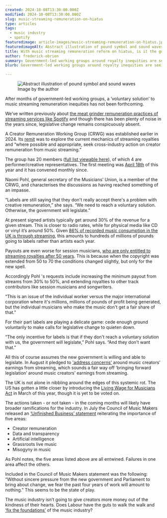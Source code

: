 ```yaml
---
created: 2024-10-08T13:30:00.000Z
modified: 2024-10-08T13:30:00.000Z
slug: music-streaming-remuneration-on-hiatus
type: articles
tags:
  - music industry
  - spotify
featuredimage: article-images/music-streaming-remuneration-on-hiatus.jpg
featuredimageAlt: Abstract illustration of pound symbol and sound waves
title: With music streaming remuneration reform on hiatus, is it the government’s cue to step in?
author: frederick-obrien
summary: Government-led working groups around royalty inequities are seeing labels dig in their heels. Labour have a layup political win in front of them, if they have the guts to take it
blurb: Government-led working groups around royalty inequities are seeing labels dig in their heels. Labour have a layup political win in front of them, if they have the guts to take it

---
```


<figure class="wide">
  <img src="article-images/music-streaming-remuneration-on-hiatus.jpg" alt="Abstract illustration of pound symbol and sound waves" />
  <figcaption>Image by the author</figcaption>
</figure>

After months of government-led working groups, a ‘voluntary solution’ to music streaming remuneration inequities has not been forthcoming.

We’ve written previously about [the meat grinder remuneration practices of streaming services like Spotify](https://audioxide.com/articles/what-would-a-music-streaming-minimum-wage-look-like/) and though there has been plenty of noise in the years since, legislative change remains conspicuously absent.

A Creator Remuneration Working Group (CRWG) was established earlier in 2024. Its [remit](https://assets.publishing.service.gov.uk/media/65d37f420f4eb10064a98169/Creator_Remuneration_Working_Group_-_ToR.pdf) was to explore the current mechanics of streaming royalties and “where possible and appropriate, seek cross-industry action on creator remuneration from music streaming.”

The group has 20 members ([full list viewable here](https://assets.publishing.service.gov.uk/media/65d37f340f4eb1ec90a981ef/Creator_Remuneration_Working_Group__CRWG__-_Membership--.pdf)), of which 4 are performer/creative representatives. The first meeting was [April 18th](https://councilmusicmakers.org/creator-remuneration-working-group-cmm-opening-statement/) of this year and it has convened monthly since.

Naomi Pohl, general secretary of the Musicians’ Union, is a member of the CRWG, and characterises the discussions as having reached something of an impasse.  

“Labels are still saying that they don't really accept there's a problem with creative remuneration,” she says. “We need to reach a voluntary solution. Otherwise, the government will legislate.”

At present signed artists typically get around 30% of the revenue for a given stream. This is closer to radio rates, while for physical media like CD or vinyl it’s around 50%. Given [86% of recorded music consumption in the UK is through streaming](https://www.bpi.co.uk/media/3742/bpi-streaming-report-2023.pdf), this amounts to hundreds of millions of pounds going to labels rather than artists each year.

Payouts are even worse for session musicians, [who are only entitled to streaming royalties after 50 years](https://musiciansunion.org.uk/working-performing/recording-and-broadcasting/music-copyright-performers-rights-in-sound-recordings/session-fund). This is because when the copyright was extended from 50 to 70 the conditions changed slightly, but only for the new spell.

Accordingly Pohl 's requests include increasing the minimum payout from streams from 30% to 50%, and extending royalties to other track contributors like session musicians and songwriters.

“This is an issue of the individual worker versus the major international corporation where it's millions, millions of pounds of profit being generated, but the individual musicians who make the music don't get a fair share of that.”

For their part labels are playing a delicate game: cede enough ground voluntarily to make calls for legislative change to quieten down.

“The only incentive for labels is that if they don't reach a voluntary solution with us, the government will legislate,” Pohl says. “And they don't want that.”

All this of course assumes the new government is willing and able to legislate. In August it pledged to ['address concerns'](https://www.musicweek.com/digital/read/uk-government-to-address-concerns-around-music-creators-earnings-from-streaming/090230) around music creators’ earnings from streaming, which sounds a fair way off ‘bringing forward legislation’ around music creators’ earnings from streaming. 

The UK is not alone in nibbling around the edges of this systemic rot. The US has gotten a little closer by introducing the [Living Wage for Musicians Act](https://weareumaw.org/make-streaming-pay#:~:text=The%20Living%20Wage%20for%20Musicians%20Act%20makes%20use%20of%20these,streaming%20for%20the%20first%20time.&text=Artists%20may%20receive%2015%2D50,in%20addition%20to%20existing%20payments.) in March of this year, though it is yet to be voted on.

The actions taken - or not taken - in the coming months will likely have broader ramifications for the industry. In July the Council of Music Makers released an [‘Unfinished Business’ statement](https://councilmusicmakers.org/wp-content/uploads/2024/07/CMM-musicmakeragenda-summer2024.pdf) reiterating the importance of five areas:

- Creator remuneration
- Data and transparency
- Artificial intelligence
- Grassroots live music
- Misogyny in music

As Pohl notes, the five areas listed above are all entwined. Failures in one area affect the others.

Included in the Council of Music Makers statement was the following: “Without sincere pressure from the new government and Parliament to bring about change, we fear the past four years of work will amount to nothing.” This seems to be the state of play.

The music industry isn’t going to give creators more money out of the kindness of their hearts. Does Labour have the guts to walk the walk and [‘fix the foundations’](https://www.theguardian.com/politics/article/2024/jul/17/starmer-pledges-to-fix-the-foundations-of-the-country-in-labours-kings-speech) of the music industry?